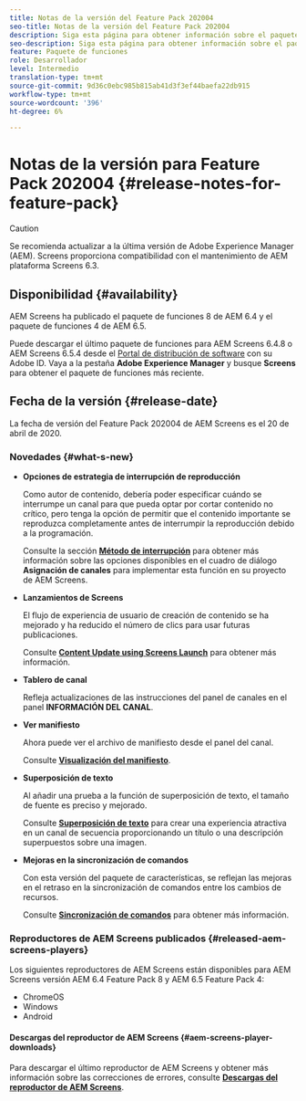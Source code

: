```yaml
---
title: Notas de la versión del Feature Pack 202004
seo-title: Notas de la versión del Feature Pack 202004
description: Siga esta página para obtener información sobre el paquete de funciones 2004 de AEM Screens publicado el 20 de abril de 2020.
seo-description: Siga esta página para obtener información sobre el paquete de funciones 2004 de AEM Screens publicado el 20 de abril de 2020.
feature: Paquete de funciones
role: Desarrollador
level: Intermedio
translation-type: tm+mt
source-git-commit: 9d36c0ebc985b815ab41d3f3ef44baefa22db915
workflow-type: tm+mt
source-wordcount: '396'
ht-degree: 6%

---
```



# Notas de la versión para Feature Pack 202004 {#release-notes-for-feature-pack}

>[!CAUTION]
>
>Se recomienda actualizar a la última versión de Adobe Experience Manager (AEM). Screens proporciona compatibilidad con el mantenimiento de AEM plataforma Screens 6.3.

## Disponibilidad {#availability}

AEM Screens ha publicado el paquete de funciones 8 de AEM 6.4 y el paquete de funciones 4 de AEM 6.5.

Puede descargar el último paquete de funciones para AEM Screens 6.4.8 o AEM Screens 6.5.4 desde el [Portal de distribución de software](https://experience.adobe.com/#/downloads/content/software-distribution/en/aem.html) con su Adobe ID. Vaya a la pestaña **Adobe Experience Manager** y busque **Screens** para obtener el paquete de funciones más reciente.

## Fecha de la versión {#release-date}

La fecha de versión del Feature Pack 202004 de AEM Screens es el 20 de abril de 2020.

### Novedades {#what-s-new}

* **Opciones de estrategia de interrupción de reproducción**

   Como autor de contenido, debería poder especificar cuándo se interrumpe un canal para que pueda optar por cortar contenido no crítico, pero tenga la opción de permitir que el contenido importante se reproduzca completamente antes de interrumpir la reproducción debido a la programación.

   Consulte la sección **[Método de interrupción](/help/user-guide/channel-assignment.md#interruption-method-channel)** para obtener más información sobre las opciones disponibles en el cuadro de diálogo **Asignación de canales** para implementar esta función en su proyecto de AEM Screens.

* **Lanzamientos de Screens**

   El flujo de experiencia de usuario de creación de contenido se ha mejorado y ha reducido el número de clics para usar futuras publicaciones.

   Consulte **[Content Update using Screens Launch](launches.md)** para obtener más información.

* **Tablero de canal**

   Refleja actualizaciones de las instrucciones del panel de canales en el panel **INFORMACIÓN DEL CANAL**.


* **Ver manifiesto**

   Ahora puede ver el archivo de manifiesto desde el panel del canal.

   Consulte **[Visualización del manifiesto](/help/user-guide/managing-channels.md#view-manifest)**.

* **Superposición de texto**

   Al añadir una prueba a la función de superposición de texto, el tamaño de fuente es preciso y mejorado.

   Consulte **[Superposición de texto](text-overlay.md)** para crear una experiencia atractiva en un canal de secuencia proporcionando un título o una descripción superpuestos sobre una imagen.

* **Mejoras en la sincronización de comandos**

   Con esta versión del paquete de características, se reflejan las mejoras en el retraso en la sincronización de comandos entre los cambios de recursos.

   Consulte **[Sincronización de comandos](using-command-sync.md)** para obtener más información.

### Reproductores de AEM Screens publicados {#released-aem-screens-players}

Los siguientes reproductores de AEM Screens están disponibles para AEM Screens versión AEM 6.4 Feature Pack 8 y AEM 6.5 Feature Pack 4:

* ChromeOS
* Windows
* Android

#### Descargas del reproductor de AEM Screens {#aem-screens-player-downloads}

Para descargar el último reproductor de AEM Screens y obtener más información sobre las correcciones de errores, consulte **[Descargas del reproductor de AEM Screens](https://download.macromedia.com/screens/)**.
